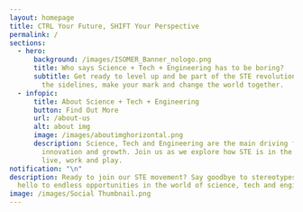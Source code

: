```yaml
---
layout: homepage
title: CTRL Your Future, SHIFT Your Perspective
permalink: /
sections:
  - hero:
      background: /images/ISOMER_Banner_nologo.png
      title: Who says Science + Tech + Engineering has to be boring?
      subtitle: Get ready to level up and be part of the STE revolution! Don't sit on
        the sidelines, make your mark and change the world together.
  - infopic:
      title: About Science + Tech + Engineering
      button: Find Out More
      url: /about-us
      alt: about img
      image: /images/aboutimghorizontal.png
      description: Science, Tech and Engineering are the main driving forces behind
        innovation and growth. Join us as we explore how STE is in the way we
        live, work and play.
notification: "\n"
description: Ready to join our STE movement? Say goodbye to stereotypes and
  hello to endless opportunities in the world of science, tech and engineering.
image: /images/Social Thumbnail.png
---
```

